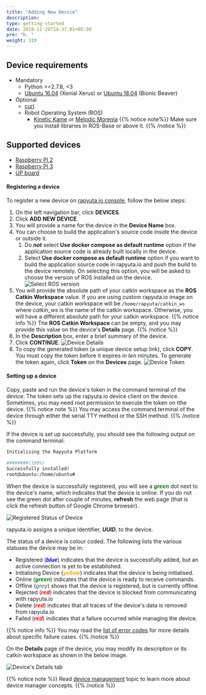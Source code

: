```yaml
---
title: "Adding New Device"
description:
type: getting-started
date: 2018-11-26T14:37:01+05:30
pre: "h. "
weight: 319
---
```

## Device requirements

* Mandatory
    * Python >=2.7.8, <3
    * [Ubuntu 16.04](http://releases.ubuntu.com/16.04/) (Xenial Xerus)
 or [Ubuntu 18.04](http://releases.ubuntu.com/18.04/) (Bionic Beaver)
* Optional
    * [curl](https://curl.haxx.se/)
    * Robot Operating System (ROS)
      * [Kinetic Kame](http://wiki.ros.org/kinetic) or [Melodic Morenia](http://wiki.ros.org/melodic)
{{% notice note%}}
Make sure you install libraries in ROS-Base or above it.
{{% /notice %}}

## Supported devices

* [Raspberry PI 2](/getting-started/prepare-raspberry-pi)
* [Raspberry PI 3](/getting-started/prepare-raspberry-pi)
* [UP board](/getting-started/prepare-up-board)

#### Registering a device

To register a new device on [rapyuta.io console](https://console.rapyuta.io),
follow the below steps:

1. On the left navigation bar, click **DEVICES**.
2. Click **ADD NEW DEVICE**.
3. You will provide a name for the device in the **Device Name** box.
4. You can choose to build the application's source code inside the device or outside it.
   1. Do ***not*** select **Use docker compose as default runtime** option if the application source code is already built locally in the device.
   2. Select **Use docker compose as default runtime** option if you want to build the application source code in rapyuta.io and push the build to the device remotely. On selecting this option, you will be asked to choose the version of ROS installed on the device.
   ![Select ROS version](/images/getting-started/add-new-device/select-ROS-version.png?classes=border,shadow&width=40pc)
5. You will provide the absolute path of your catkin workspace as
   the **ROS Catkin Workspace** value. If you are using custom rapyuta.io
   image on the device, your catkin workspace will be
   `/home/rapyuta/catkin_ws` where *catkin_ws* is the name of the catkin workspace.
   Otherwise, you will have a different absolute path for your catkin workspace.
   {{% notice info %}}
   The **ROS Catkin Workspace** can be empty, and you may provide this value on
   the device's **Details** page.
   {{% /notice %}}
6. In the **Description** box, enter a brief summary of the device.
7. Click **CONTINUE**.
    ![Device Details](/images/getting-started/add-new-device/device-details.png?classes=border,shadow&width=40pc)
8.  To copy the generated token (a unique device setup link), click **COPY**.    
   You must copy the token before it expires in *ten* minutes. To generate
   the token again, click **Token** on the **Devices** page.
   ![Device Token](/images/getting-started/add-new-device/device-token.png?classes=border,shadow&width=40pc)

#### Setting up a device
Copy, paste and run the device's token in the command terminal
of the device. The token sets up the rapyuta.io device client on
the device. Sometimes, you may need root permission to execute
the token on tthe device.
{{% notice note %}}
You may access the command terminal of the device through either the
serial TTY method or the SSH method.
{{% /notice %}}

If the device is set up successfully, you should see the following output
on the command terminal:

```bash
Initialising the Rapyuta Platform

########(100%)
Successfully installed!
root@ubuntu:/home/ubuntu#
```
When the device is successfully registered, you will see a
<span style="color:green">***green***</span> dot next to the
device's name, which indicates that the device is online.
If you do not see the green dot after couple of minutes,
**refresh** the web page (that is click the refresh button of
Google Chrome browser).

![Registered Status of Device](/images/getting-started/add-new-device/demo-device.png?classes=border,shadow&width=40pc)

rapyuta.io assigns a unique identifier, ***UUID***, to the device.

The status of a device is colour coded. The following lists the various statuses
the device may be in:

* Registered (<span style="color:blue">***blue***</span>) indicates that the device is successfully added, but an
active connection is yet to be established.
* Initialising Device (<span style="color:orange">***yellow***</span>) indicates that the device is being initialised.
* Online (<span style="color:green">***green***</span>) indicates that the device is ready to receive commands.
* Offline (<span style="color:grey">***grey***</span>) shows that the device is registered, but is currently offline.
* Rejected (<span style="color:red">***red***</span>) indicates that the device is blocked from communicating with
rapyuta.io
* Delete (<span style="color:red">***red***</span>) indicates that all traces of the device's data is removed from
rapyuta.io
* Failed (<span style="color:red">***red***</span>) indicates that a failure occurred while managing the device.

{{% notice info %}}
You may read the [list of error codes](/getting-started/add-new-device/device-failed-error-codes) for more details about specific failure cases.
{{% /notice %}}

On the **Details** page of the device, you may modify its description or
its catkin workspace as shown in the below image.

![Device's Details tab](/images/getting-started/add-new-device/demo-device-details.png?classes=border,shadow&width=60pc)

{{% notice note %}}
Read [device management](/core-concepts/device-management) topic to learn more
about device manager concepts.
{{% /notice %}}
